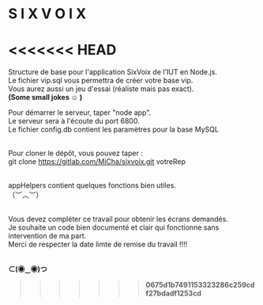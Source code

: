 # S I X V O I X
<<<<<<< HEAD
=======
Structure de base pour l'application SixVoix de l'IUT en Node.js.<br />
Le fichier vip.sql vous permettra de créer votre base vip.<br />
Vous aurez aussi un jeu d'essai (réaliste mais pas exact).<br />
<b>(Some small jokes ☺ )</b><br />

Pour démarrer le serveur, taper "node app".<br />
Le serveur sera à l'écoute du port 6800.<br />
Le fichier config.db contient les paramètres pour la base MySQL<br /><br />

Pour cloner le dépôt, vous pouvez taper :<br />
git clone https://gitlab.com/MiCha/sixvoix.git votreRep<br /><br />

appHelpers contient quelques fonctions bien utiles.<br />
 （︶︿︶）<br /><br />

Vous devez compléter ce travail pour obtenir les écrans demandés.<br />
Je souhaite un code bien documenté et clair qui fonctionne sans intervention de ma part.<br />
Merci de respecter la date limte de remise du travail !!!!<br /><br />

<b> ⊂(◉‿◉)つ <b><br />
>>>>>>> 0675d1b7491153323286c259cdf27bdadf1253cd
